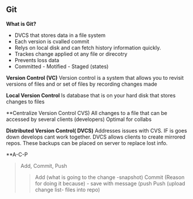 ## Git

**What is Git?** 
- DVCS that stores data in a file system
- Each version is cvalled commit
- Relys on local disk and can fetch history information quickly.
- Trackes change applied ot any file or direcotry
- Prevents loss data
- Committed - Motified - Staged (states)
 
**Version Control (VC)** 
  Version control is a system that allows you to revisit versions of files and or set of files by recording changes made

**Local Version Control** 
Is database that is on your hard disk that stores changes to files
 
**Centralize Version Control CVS)
All changes to a file that can be accessed by several clients (developers) Optimal for collabs
 
**Distributed Version Control( DVCS)**
Addresses issues with CVS. IF is goes down develops cant work together. DVCS allows clients to create mirrored repos. These backups can be placed on server to replace lost info.

**A-C-P
> Add, Commit, Push
>> Add (what is going to the change -snapshot)
>> Commit (Reason for doing it because) - save with message (push
>> Push (upload change list- files into repo)
